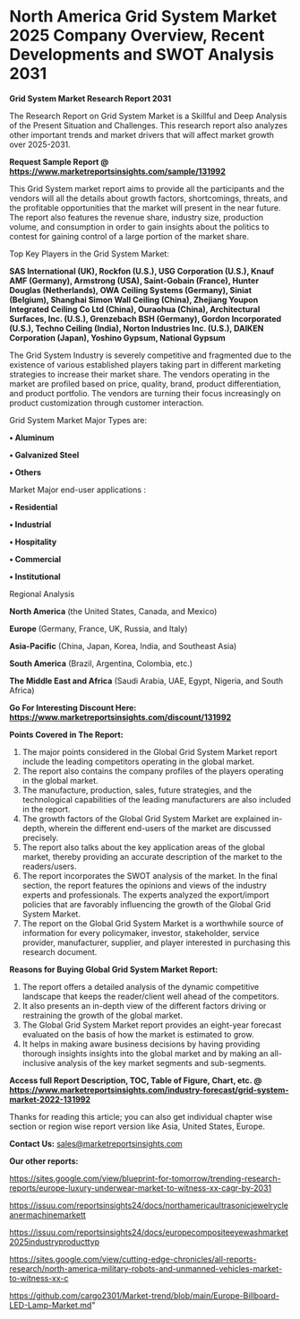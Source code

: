# North America Grid System Market 2025 Company Overview, Recent Developments and SWOT Analysis 2031

<strong>Grid System Market Research Report 2031</strong>

The Research Report on Grid System Market is a Skillful and Deep Analysis of the Present Situation and Challenges. This research report also analyzes other important trends and market drivers that will affect market growth over 2025-2031.

<strong>Request Sample Report @ <a href=https://www.marketreportsinsights.com/sample/131992>https://www.marketreportsinsights.com/sample/131992</a></strong>

This Grid System market report aims to provide all the participants and the vendors will all the details about growth factors, shortcomings, threats, and the profitable opportunities that the market will present in the near future. The report also features the revenue share, industry size, production volume, and consumption in order to gain insights about the politics to contest for gaining control of a large portion of the market share.

Top Key Players in the Grid System Market:

<strong>SAS International (UK), Rockfon (U.S.), USG Corporation (U.S.), Knauf AMF (Germany), Armstrong (USA), Saint-Gobain (France), Hunter Douglas (Netherlands), OWA Ceiling Systems (Germany), Siniat (Belgium), Shanghai Simon Wall Ceiling (China), Zhejiang Youpon Integrated Ceiling Co Ltd (China), Ouraohua (China), Architectural Surfaces, Inc. (U.S.), Grenzebach BSH (Germany), Gordon Incorporated (U.S.), Techno Ceiling (India), Norton Industries Inc. (U.S.), DAIKEN Corporation (Japan), Yoshino Gypsum, National Gypsum</strong>

The Grid System Industry is severely competitive and fragmented due to the existence of various established players taking part in different marketing strategies to increase their market share. The vendors operating in the market are profiled based on price, quality, brand, product differentiation, and product portfolio. The vendors are turning their focus increasingly on product customization through customer interaction.

Grid System Market Major Types are:

<strong>• Aluminum

• Galvanized Steel

• Others</strong>

Market Major end-user applications :

<strong>• Residential

• Industrial

• Hospitality

• Commercial

• Institutional</strong>

Regional Analysis

</u><strong><b>North America</b></strong> (the United States, Canada, and Mexico)

<strong><b>Europe </b></strong>(Germany, France, UK, Russia, and Italy)

<strong><b>Asia-Pacific</b></strong> (China, Japan, Korea, India, and Southeast Asia)

<strong><b>South America</b></strong> (Brazil, Argentina, Colombia, etc.)

<strong><b>The Middle East and Africa</b></strong> (Saudi Arabia, UAE, Egypt, Nigeria, and South Africa)

<strong>Go For Interesting Discount Here: <a href=https://www.marketreportsinsights.com/discount/131992>https://www.marketreportsinsights.com/discount/131992</a></strong>

<strong>Points Covered in The Report:</strong>
<ol>
  <li>The major points considered in the Global Grid System Market report include the leading competitors operating in the global market.</li>
  <li>The report also contains the company profiles of the players operating in the global market.</li>
  <li>The manufacture, production, sales, future strategies, and the technological capabilities of the leading manufacturers are also included in the report.</li>
  <li>The growth factors of the Global Grid System Market are explained in-depth, wherein the different end-users of the market are discussed precisely.</li>
  <li>The report also talks about the key application areas of the global market, thereby providing an accurate description of the market to the readers/users.</li>
  <li>The report incorporates the SWOT analysis of the market. In the final section, the report features the opinions and views of the industry experts and professionals. The experts analyzed the export/import policies that are favorably influencing the growth of the Global Grid System Market.</li>
  <li>The report on the Global Grid System Market is a worthwhile source of information for every policymaker, investor, stakeholder, service provider, manufacturer, supplier, and player interested in purchasing this research document.</li>
</ol>
<strong>Reasons for Buying Global Grid System Market Report:</strong>

<ol>
  <li>The report offers a detailed analysis of the dynamic competitive landscape that keeps the reader/client well ahead of the competitors.</li>
  <li>It also presents an in-depth view of the different factors driving or restraining the growth of the global market.</li>
  <li>The Global Grid System Market report provides an eight-year forecast evaluated on the basis of how the market is estimated to grow.</li>
  <li>It helps in making aware business decisions by having providing thorough insights insights into the global market and by making an all-inclusive analysis of the key market segments and sub-segments.</li>
</ol>
<strong>Access full Report Description, TOC, Table of Figure, Chart, etc. @ <a href=https://www.marketreportsinsights.com/industry-forecast/grid-system-market-2022-131992>https://www.marketreportsinsights.com/industry-forecast/grid-system-market-2022-131992</a></strong>


Thanks for reading this article; you can also get individual chapter wise section or region wise report version like Asia, United States, Europe.

<strong>Contact Us:</strong>
sales@marketreportsinsights.com

<strong>Our other reports:</strong>

<a href=https://sites.google.com/view/blueprint-for-tomorrow/trending-research-reports/europe-luxury-underwear-market-to-witness-xx-cagr-by-2031>https://sites.google.com/view/blueprint-for-tomorrow/trending-research-reports/europe-luxury-underwear-market-to-witness-xx-cagr-by-2031</a>

<a href=https://issuu.com/reportsinsights24/docs/northamericaultrasonicjewelrycleanermachinemarkett>https://issuu.com/reportsinsights24/docs/northamericaultrasonicjewelrycleanermachinemarkett</a>

<a href=https://issuu.com/reportsinsights24/docs/europecompositeeyewashmarket2025industryproducttyp>https://issuu.com/reportsinsights24/docs/europecompositeeyewashmarket2025industryproducttyp</a>

<a href=https://sites.google.com/view/cutting-edge-chronicles/all-reports-research/north-america-military-robots-and-unmanned-vehicles-market-to-witness-xx-c>https://sites.google.com/view/cutting-edge-chronicles/all-reports-research/north-america-military-robots-and-unmanned-vehicles-market-to-witness-xx-c</a>

<a href=https://github.com/cargo2301/Market-trend/blob/main/Europe-Billboard-LED-Lamp-Market.md>https://github.com/cargo2301/Market-trend/blob/main/Europe-Billboard-LED-Lamp-Market.md</a>"
